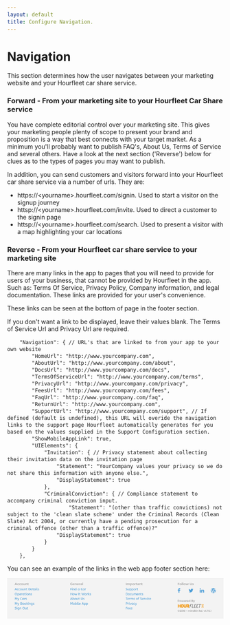 ```yaml
---
layout: default
title: Configure Navigation.
---
```

# Navigation

This section determines how the user navigates between your marketing website and your Hourfleet car share service.

### Forward - From your marketing site to your Hourfleet Car Share service  
You have complete editorial control over your marketing site. This gives your marketing people plenty of scope to present your brand and proposition is a way that best connects with your target market. As a minimum you'll probably want to publish FAQ's, About Us, Terms of Service and several others. Have a look at the next section ('Reverse') below for clues as to the types of pages you may want to publish.  

In addition, you can send customers and visitors forward into your Hourfleet car share service via a number of urls. They are:
- https://\<yourname\>.hourfleet.com/signin. Used to start a visitor on the signup journey   
- httsp://\<yourname\>.hourfleet.com/invite. Used to direct a customer to the signin page  
- httsp://\<yourname\>.hourfleet.com/search. Used to present a visitor with a map highlighting your car locations  


### Reverse - From your Hourfleet car share service to your marketing site
There are many links in the app to pages that you will need to provide for users of your business, that cannot be provided by Hourfleet in the app. Such as: Terms Of Service, Privacy Policy, Company information, and legal documentation. These links are provided for your user's convenience.

These links can be seen at the bottom of page in the footer section.

If you don't want a link to be displayed, leave their values blank. The Terms of Service Url and Privacy Url are required.

~~~
	"Navigation": { // URL's that are linked to from your app to your own website 
		"HomeUrl": "http://www.yourcompany.com",
		"AboutUrl": "http://www.yourcompany.com/about",
		"DocsUrl": "http://www.yourcompany.com/docs",
		"TermsOfServiceUrl": "http://www.yourcompany.com/terms",
		"PrivacyUrl": "http://www.yourcompany.com/privacy",
		"FeesUrl": "http://www.yourcompany.com/fees",
		"FaqUrl": "http://www.yourcompany.com/faq",
		"ReturnUrl": "http://www.yourcompany.com",
		"SupportUrl": "http://www.yourcompany.com/support", // If defined (default is undefined), this URL will overide the navigation links to the support page Hourfleet automatically generates for you based on the values supplied in the Support Configuration section. 
		"ShowMobileAppLink": true,
		"UIElements": {
			"Invitation": { // Privacy statement about collecting their invitation data on the invitation page
				"Statement": "YourCompany values your privacy so we do not share this information with anyone else.",
				"DisplayStatement": true
			},
			"CriminalConviction": { // Compliance statement to accompany criminal conviction input.
			    	"Statement": "(other than traffic convictions) not subject to the 'clean slate scheme' under the Criminal Records (Clean Slate) Act 2004, or currently have a pending prosecution for a criminal offence (other than a traffic offence)?" 
				"DisplayStatement": true
			}
		}
	},
~~~

You can see an example of the links in the web app footer section here:

![Page Links](images/Footer.png)  




